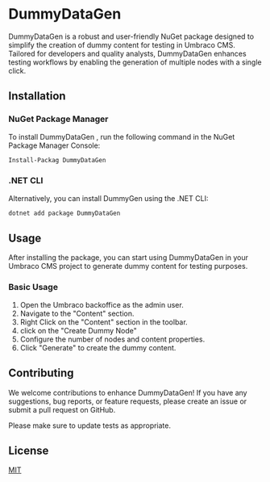 # DummyDataGen

DummyDataGen is a robust and user-friendly NuGet package designed to simplify the creation of dummy content for testing in Umbraco CMS. Tailored for developers and quality analysts, DummyDataGen enhances testing workflows by enabling the generation of multiple nodes with a single click.

## Installation
### NuGet Package Manager
To install DummyDataGen , run the following command in the NuGet Package Manager Console:

```bash
Install-Packag DummyDataGen
```
### .NET CLI
Alternatively, you can install DummyGen using the .NET CLI:
```bash
dotnet add package DummyDataGen
```
## Usage
After installing the package, you can start using DummyDataGen in your Umbraco CMS project to generate dummy content for testing purposes.
### Basic Usage
1. Open the Umbraco backoffice as the admin user.
2. Navigate to the "Content" section.
3. Right Click on the "Content" section in the toolbar.
4. click on the "Create Dummy Node"
5. Configure the number of nodes and content properties.
6. Click "Generate" to create the dummy content.

## Contributing

We welcome contributions to enhance DummyDataGen! If you have any suggestions, bug reports, or feature requests, please create an issue or submit a pull request on GitHub.

Please make sure to update tests as appropriate.

## License

[MIT](https://choosealicense.com/licenses/mit/)